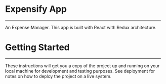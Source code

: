 # Expensify App
------
An Expense Manager. This app is built with React with Redux architecture.

# Getting Started
------
These instructions will get you a copy of the project up and running on your local machine for development and testing purposes. See deployment for notes on how to deploy the project on a live system.